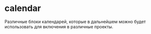 # calendar
Различные блоки календарей, которые в дальнейшем можно будет использовать для включения в различные проекты.
